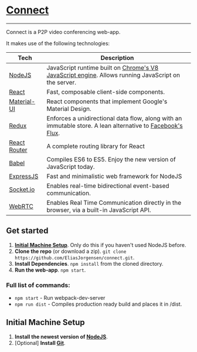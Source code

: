 # [Connect](https://connect.eliasjorgensen.me)
___
Connect is a P2P video conferencing web-app.

It makes use of the following technologies:

| **Tech** | **Description** |
|----------|-----------------|
| [NodeJS](https://nodejs.org/en/) | JavaScript runtime built on [Chrome's V8 JavaScript engine](https://developers.google.com/v8/). Allows running JavaScript on the server. |
| [React](https://facebook.github.io/react/)  |   Fast, composable client-side components. |
| [Material-UI](http://www.material-ui.com/#/) | React components that implement Google's Material Design.
| [Redux](http://redux.js.org) | Enforces a unidirectional data flow, along with an immutable store. A lean alternative to [Facebook's Flux](https://facebook.github.io/flux/docs/overview.html). |
| [React Router](https://github.com/reactjs/react-router) | A complete routing library for React |
| [Babel](http://babeljs.io) |  Compiles ES6 to ES5. Enjoy the new version of JavaScript today.     |
| [ExpressJS](http://expressjs.com/) | Fast and minimalistic web framework for NodeJS |
| [Socket.io](http://socket.io/) | Enables real-time bidirectional event-based communication. |
| [WebRTC](https://webrtc.org/) | Enables Real Time Communication directly in the browser, via a built-in JavaScript API.

## Get started
1. [**Initial Machine Setup**](https://github.com/EliasJorgensen/connect#initial-machine-setup). Only do this if you haven't used NodeJS before.
2. **Clone the repo** (or download a zip). `git clone https://github.com/EliasJorgensen/connect.git`.
3. **Install Dependencies**. `npm install` from the cloned directory.
4. **Run the web-app**. `npm start`.

### Full list of commands:
* `npm start` - Run webpack-dev-server
* `npm run dist` - Compiles production ready build and places it in /dist.


## Initial Machine Setup
1. **Install the newest version of [NodeJS](https://nodejs.org)**.
2. [Optional] **Install [Git](https://git-scm.com/downloads)**.
